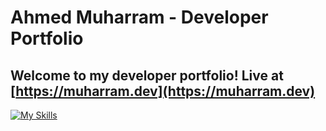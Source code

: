 # Ahmed Muharram - Developer Portfolio
## Welcome to my developer portfolio! Live at [https://muharram.dev](https://muharram.dev)

[![My Skills](https://skillicons.dev/icons?i=html,css,js,java,python,cs,ocaml,unity)](https://muharram.dev)
